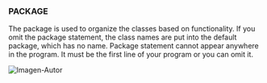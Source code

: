 ### PACKAGE

The package is used to organize the classes based on functionality. If you omit the package statement, the class names are put into the default package, which has no name. Package statement cannot appear anywhere in the program. It must be the first line of your program or you can omit it.

![Imagen-Autor](~/javaProjects/IMG_20180822_092400496.png)


